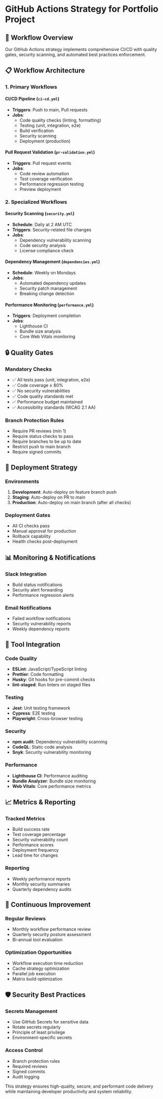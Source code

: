 # GitHub Actions Strategy for Portfolio Project

## 🎯 Workflow Overview

Our GitHub Actions strategy implements comprehensive CI/CD with quality gates, security scanning, and automated best practices enforcement.

## 📋 Workflow Architecture

### 1. **Primary Workflows**

#### CI/CD Pipeline (`ci-cd.yml`)
- **Triggers**: Push to main, Pull requests
- **Jobs**:
  - Code quality checks (linting, formatting)
  - Testing (unit, integration, e2e)
  - Build verification
  - Security scanning
  - Deployment (production)

#### Pull Request Validation (`pr-validation.yml`)
- **Triggers**: Pull request events
- **Jobs**:
  - Code review automation
  - Test coverage verification
  - Performance regression testing
  - Preview deployment

### 2. **Specialized Workflows**

#### Security Scanning (`security.yml`)
- **Schedule**: Daily at 2 AM UTC
- **Triggers**: Security-related file changes
- **Jobs**:
  - Dependency vulnerability scanning
  - Code security analysis
  - License compliance check

#### Dependency Management (`dependencies.yml`)
- **Schedule**: Weekly on Mondays
- **Jobs**:
  - Automated dependency updates
  - Security patch management
  - Breaking change detection

#### Performance Monitoring (`performance.yml`)
- **Triggers**: Deployment completion
- **Jobs**:
  - Lighthouse CI
  - Bundle size analysis
  - Core Web Vitals monitoring

## 🔒 Quality Gates

### Mandatory Checks
- ✅ All tests pass (unit, integration, e2e)
- ✅ Code coverage ≥ 80%
- ✅ No security vulnerabilities
- ✅ Code quality standards met
- ✅ Performance budget maintained
- ✅ Accessibility standards (WCAG 2.1 AA)

### Branch Protection Rules
- Require PR reviews (min 1)
- Require status checks to pass
- Require branches to be up to date
- Restrict push to main branch
- Require signed commits

## 🚀 Deployment Strategy

### Environments
1. **Development**: Auto-deploy on feature branch push
2. **Staging**: Auto-deploy on PR to main
3. **Production**: Auto-deploy on main branch (after all checks)

### Deployment Gates
- All CI checks pass
- Manual approval for production
- Rollback capability
- Health checks post-deployment

## 📊 Monitoring & Notifications

### Slack Integration
- Build status notifications
- Security alert forwarding
- Performance regression alerts

### Email Notifications
- Failed workflow notifications
- Security vulnerability reports
- Weekly dependency reports

## 🔧 Tool Integration

### Code Quality
- **ESLint**: JavaScript/TypeScript linting
- **Prettier**: Code formatting
- **Husky**: Git hooks for pre-commit checks
- **lint-staged**: Run linters on staged files

### Testing
- **Jest**: Unit testing framework
- **Cypress**: E2E testing
- **Playwright**: Cross-browser testing

### Security
- **npm audit**: Dependency vulnerability scanning
- **CodeQL**: Static code analysis
- **Snyk**: Security vulnerability monitoring

### Performance
- **Lighthouse CI**: Performance auditing
- **Bundle Analyzer**: Bundle size monitoring
- **Web Vitals**: Core performance metrics

## 📈 Metrics & Reporting

### Tracked Metrics
- Build success rate
- Test coverage percentage
- Security vulnerability count
- Performance scores
- Deployment frequency
- Lead time for changes

### Reporting
- Weekly performance reports
- Monthly security summaries
- Quarterly dependency audits

## 🔄 Continuous Improvement

### Regular Reviews
- Monthly workflow performance review
- Quarterly security posture assessment
- Bi-annual tool evaluation

### Optimization Opportunities
- Workflow execution time reduction
- Cache strategy optimization
- Parallel job execution
- Matrix build optimization

## 🛡️ Security Best Practices

### Secrets Management
- Use GitHub Secrets for sensitive data
- Rotate secrets regularly
- Principle of least privilege
- Environment-specific secrets

### Access Control
- Branch protection rules
- Required reviews
- Signed commits
- Audit logging

This strategy ensures high-quality, secure, and performant code delivery while maintaining developer productivity and system reliability.